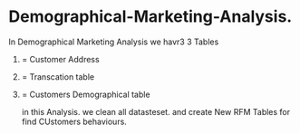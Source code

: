 # Demographical-Marketing-Analysis.
In Demographical Marketing Analysis we havr3 3 Tables
1) = Customer Address
2) = Transcation table
3) = Customers Demographical table

   in this Analysis. we clean all datasteset.
   and create New RFM Tables for find CUstomers behaviours.

   
